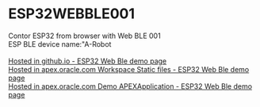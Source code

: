# ESP32WEBBLE001
Contor ESP32 from browser with Web BLE 001
<br>ESP BLE device name:"A-Robot <br>
<br><a href="https://jegyed50.github.io/ESP32WEBBLE001/">Hosted in github.io - ESP32 Web Ble demo page</a>
<br><a href="https://apex.oracle.com/pls/apex/r/hwtxttospeech/files/static/v823/ESP32WEBBLE001-main/index.html">Hosted in apex.oracle.com Workspace Static files - ESP32 Web Ble demo page</a>
<br><a href="https://apex.oracle.com/pls/apex/r/hwtxttospeech/esp32-web-ble-01/home">Hosted in apex.oracle.com Demo APEXApplication - ESP32 Web Ble demo page</a>
 
